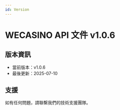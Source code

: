 ```yaml
---
id: Version
---
```


<!-- markdownlint-disable MD033 -->
# WECASINO API 文件 v1.0.6

## 版本資訊

- 當前版本：v1.0.6
- 最後更新：2025-07-10

## 支援

如有任何問題，請聯繫我們的技術支援團隊。
